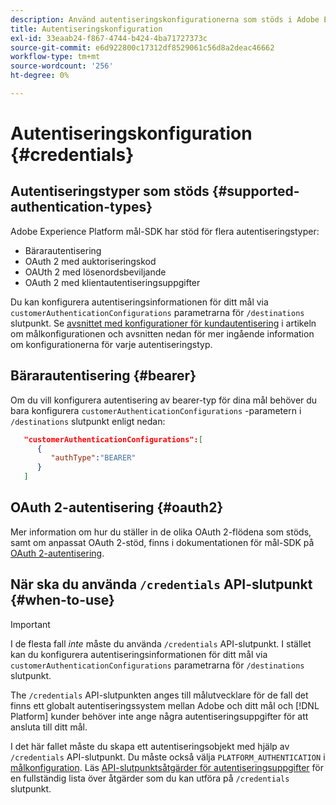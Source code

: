 ```yaml
---
description: Använd autentiseringskonfigurationerna som stöds i Adobe Experience Platform Destination SDK för att autentisera användare och aktivera data till målslutpunkten.
title: Autentiseringskonfiguration
exl-id: 33eaab24-f867-4744-b424-4ba71727373c
source-git-commit: e6d922800c17312df8529061c56d8a2deac46662
workflow-type: tm+mt
source-wordcount: '256'
ht-degree: 0%

---
```


# Autentiseringskonfiguration {#credentials}

## Autentiseringstyper som stöds {#supported-authentication-types}

Adobe Experience Platform mål-SDK har stöd för flera autentiseringstyper:

* Bärarautentisering
* OAuth 2 med auktoriseringskod
* OAUth 2 med lösenordsbeviljande
* OAuth 2 med klientautentiseringsuppgifter

Du kan konfigurera autentiseringsinformationen för ditt mål via `customerAuthenticationConfigurations` parametrarna för `/destinations` slutpunkt. Se [avsnittet med konfigurationer för kundautentisering](./destination-configuration.md#customer-authentication-configurations) i artikeln om målkonfigurationen och avsnitten nedan för mer ingående information om konfigurationerna för varje autentiseringstyp.

## Bärarautentisering {#bearer}

Om du vill konfigurera autentisering av bearer-typ för dina mål behöver du bara konfigurera `customerAuthenticationConfigurations` -parametern i `/destinations` slutpunkt enligt nedan:

```json
   "customerAuthenticationConfigurations":[
      {
         "authType":"BEARER"
      }
   ]
```

## OAuth 2-autentisering {#oauth2}

Mer information om hur du ställer in de olika OAuth 2-flödena som stöds, samt om anpassat OAuth 2-stöd, finns i dokumentationen för mål-SDK på [OAuth 2-autentisering](./oauth2-authentication.md).


## När ska du använda `/credentials` API-slutpunkt {#when-to-use}

>[!IMPORTANT]
>
>I de flesta fall *inte* måste du använda `/credentials` API-slutpunkt. I stället kan du konfigurera autentiseringsinformationen för ditt mål via `customerAuthenticationConfigurations` parametrarna för `/destinations` slutpunkt.

The `/credentials` API-slutpunkten anges till målutvecklare för de fall det finns ett globalt autentiseringssystem mellan Adobe och ditt mål och [!DNL Platform] kunder behöver inte ange några autentiseringsuppgifter för att ansluta till ditt mål.

I det här fallet måste du skapa ett autentiseringsobjekt med hjälp av `/credentials` API-slutpunkt. Du måste också välja `PLATFORM_AUTHENTICATION` i [målkonfiguration](./destination-configuration.md#destination-delivery). Läs [API-slutpunktsåtgärder för autentiseringsuppgifter](./credentials-configuration-api.md) för en fullständig lista över åtgärder som du kan utföra på `/credentials` slutpunkt.
